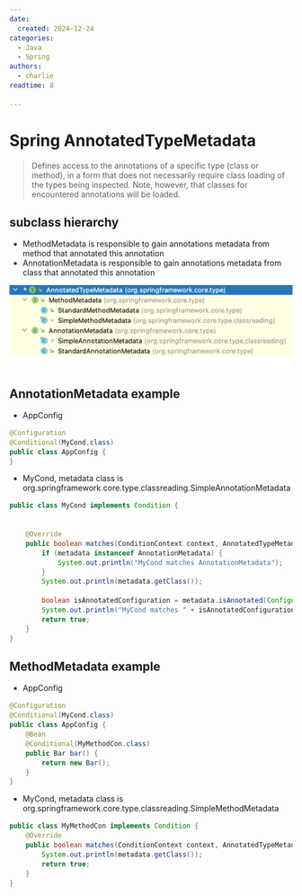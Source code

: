 ```yaml
---
date:
  created: 2024-12-24
categories:
  - Java
  - Spring
authors:
  - charlie  
readtime: 8

---
```

# Spring AnnotatedTypeMetadata
> Defines access to the annotations of a specific type (class or method), in a form that does not necessarily require class loading of the types being inspected.  Note, however, that classes for encountered annotations will be loaded.


## subclass hierarchy 
- MethodMetadata is responsible to gain annotations metadata from method that annotated this annotation 
- AnnotationMetadata is responsible to gain annotations metadata from class that annotated this annotation

![img.png](../../../resources/images/AnnotatedTypeMetadata_sub.png)

## AnnotationMetadata example 
- AppConfig
```java
@Configuration
@Conditional(MyCond.class)
public class AppConfig {
}

```
- MyCond, metadata class is org.springframework.core.type.classreading.SimpleAnnotationMetadata

```java
public class MyCond implements Condition {


    @Override
    public boolean matches(ConditionContext context, AnnotatedTypeMetadata metadata) {
        if (metadata instanceof AnnotationMetadata) {
            System.out.println("MyCond matches AnnotationMetadata");
        }
        System.out.println(metadata.getClass());

        boolean isAnnotatedConfiguration = metadata.isAnnotated(Configuration.class.getName());
        System.out.println("MyCond matches " + isAnnotatedConfiguration);
        return true;
    }
}
```
## MethodMetadata example
- AppConfig
```java
@Configuration
@Conditional(MyCond.class)
public class AppConfig {
    @Bean
    @Conditional(MyMethodCon.class)
    public Bar bar() {
        return new Bar();
    }
}

```
- MyCond, metadata class is org.springframework.core.type.classreading.SimpleMethodMetadata

```java
public class MyMethodCon implements Condition {
    @Override
    public boolean matches(ConditionContext context, AnnotatedTypeMetadata metadata) {
        System.out.println(metadata.getClass());
        return true;
    }
}
```